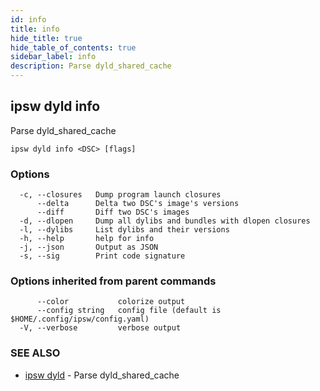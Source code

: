 ```yaml
---
id: info
title: info
hide_title: true
hide_table_of_contents: true
sidebar_label: info
description: Parse dyld_shared_cache
---
```

## ipsw dyld info

Parse dyld_shared_cache

```
ipsw dyld info <DSC> [flags]
```

### Options

```
  -c, --closures   Dump program launch closures
      --delta      Delta two DSC's image's versions
      --diff       Diff two DSC's images
  -d, --dlopen     Dump all dylibs and bundles with dlopen closures
  -l, --dylibs     List dylibs and their versions
  -h, --help       help for info
  -j, --json       Output as JSON
  -s, --sig        Print code signature
```

### Options inherited from parent commands

```
      --color           colorize output
      --config string   config file (default is $HOME/.config/ipsw/config.yaml)
  -V, --verbose         verbose output
```

### SEE ALSO

* [ipsw dyld](/docs/cli/ipsw/dyld)	 - Parse dyld_shared_cache

